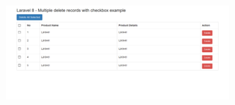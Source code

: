 ![Screenshot from 2020-08-06 23-23-06](https://github.com/sobuz80/Laravel_8Checkbox_Delete/blob/master/Screenshot_4.png)
